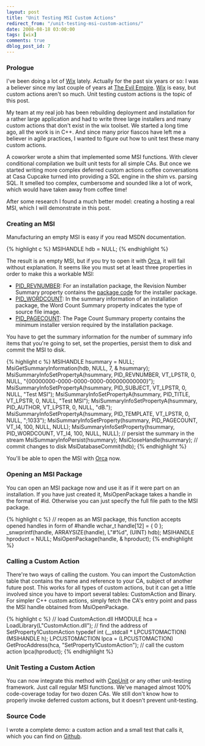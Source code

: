 ```yaml
---
layout: post
title: "Unit Testing MSI Custom Actions"
redirect_from: "/unit-testing-msi-custom-actions/"
date: 2008-08-18 03:00:00
tags: [wix]
comments: true
dblog_post_id: 7
---
```

### Prologue

I've been doing a lot of [Wix](http://wixtoolset.org/) lately. Actually for the past six years or so: I was a believer since my last couple of years at [The Evil Empire](http://www.microsoft.com). [Wix](http://wixtoolset.org/) is easy, but custom actions aren't so much. Unit testing custom actions is the topic of this post.

My team at my real job has been rebuilding deployment and installation for a rather large application and had to write three large installers and many custom actions that don't exist in the wix toolset. We started a long time ago, all the work is in C++. And since many prior fiascos have left me a believer in agile practices, I wanted to figure out how to unit test these many custom actions.

A coworker wrote a shim that implemented some MSI functions. With clever conditional compilation we built unit tests for all simple CAs. But once we started writing more complex deferred custom actions coffee conversations at Casa Cupcake turned into providing a SQL engine in the shim vs. parsing SQL. It smelled too complex, cumbersome and sounded like a lot of work, which would have taken away from coffee time!

After some research I found a much better model: creating a hosting a real MSI, which I will demonstrate in this post.

### Creating an MSI

Manufacturing an empty MSI is easy if you read MSDN documentation.

{% highlight c %}
MSIHANDLE hdb = NULL;
{% endhighlight %}

The result is an empty MSI, but if you try to open it with [Orca](http://msdn.microsoft.com/en-us/library/aa370557.aspx), it will fail without explanation. It seems like you must set at least three properties in order to make this a workable MSI:

- [PID_REVNUMBER](http://msdn.microsoft.com/en-us/library/aa372870(VS.85).aspx): For an installation package, the Revision Number Summary property contains the [package code](http://msdn.microsoft.com/en-us/library/aa370946(VS.85).aspx) for the installer package.
- [PID_WORDCOUNT](http://msdn.microsoft.com/en-us/library/aa372870(VS.85).aspx): In the summary information of an installation package, the Word Count Summary property indicates the type of source file image.
- [PID_PAGECOUNT](http://msdn.microsoft.com/en-us/library/aa370570(VS.85).aspx): The Page Count Summary property contains the minimum installer version required by the installation package.

You have to get the summary information for the number of summary info items that you're going to set, set the properties, persist them to disk and commit the MSI to disk.

{% highlight c %}
MSIHANDLE hsummary = NULL;
MsiGetSummaryInformation(hdb, NULL, 7, & hsummary);
MsiSummaryInfoSetPropertyA(hsummary, PID_REVNUMBER, VT_LPSTR, 0, NULL, "{00000000-0000-0000-0000-000000000000}");
MsiSummaryInfoSetPropertyA(hsummary, PID_SUBJECT, VT_LPSTR, 0, NULL, "Test MSI");
MsiSummaryInfoSetPropertyA(hsummary, PID_TITLE, VT_LPSTR, 0, NULL, "Test MSI");
MsiSummaryInfoSetPropertyA(hsummary, PID_AUTHOR, VT_LPSTR, 0, NULL, "dB.");
MsiSummaryInfoSetPropertyA(hsummary, PID_TEMPLATE, VT_LPSTR, 0, NULL, ";1033");
MsiSummaryInfoSetProperty(hsummary, PID_PAGECOUNT, VT_I4, 100, NULL, NULL);
MsiSummaryInfoSetProperty(hsummary, PID_WORDCOUNT, VT_I4, 100, NULL, NULL);
// persist the summary in the stream
MsiSummaryInfoPersist(hsummary);
MsiCloseHandle(hsummary);
// commit changes to disk
MsiDatabaseCommit(hdb);
{% endhighlight %}

You'll be able to open the MSI with [Orca](http://msdn.microsoft.com/en-us/library/aa370557.aspx) now.

### Opening an MSI Package

You can open an MSI package now and use it as if it were part on an installation. If you have just created it, MsiOpenPackage takes a handle in the format of #id. Otherwise you can just specify the full file path to the MSI package.

{% highlight c %}
// reopen as an MSI package, this function accepts opened handles in form of #handle
wchar_t handle[12] = { 0 };
_snwprintf(handle, ARRAYSIZE(handle), L"#%d", (UINT) hdb);
MSIHANDLE hproduct = NULL;
MsiOpenPackage(handle, & hproduct);
{% endhighlight %}

### Calling a Custom Action

There're two ways of calling the custom. You can import the CustomAction table that contains the name and reference to your CA, subject of another future post. This works for all types of custom actions, but it can get a little involved since you have to import several tables: CustomAction and Binary. For simpler C++ custom actions, simply fetch the CA's entry point and pass the MSI handle obtained from MsiOpenPackage.

{% highlight c %}
// load CustomAction.dll
HMODULE hca = LoadLibrary(L"CustomAction.dll");
// find the address of SetProperty1CustomAction
typedef int (__stdcall * LPCUSTOMACTION) (MSIHANDLE h);
LPCUSTOMACTION lpca = (LPCUSTOMACTION) GetProcAddress(hca, "SetProperty1CustomAction");
// call the custom action
lpca(hproduct);
{% endhighlight %}

### Unit Testing a Custom Action

You can now integrate this method with [CppUnit](http://cppunit.sourceforge.net/) or any other unit-testing framework. Just call regular MSI functions. We've managed almost 100% code-coverage today for two dozen CAs. We still don't know how to properly invoke deferred custom actions, but it doesn't prevent unit-testing.

### Source Code

I wrote a complete demo: a custom action and a small test that calls it, which you can find on [Github](https://github.com/dblock/codeproject/tree/master/UnitTestingCustomActions/Source).


